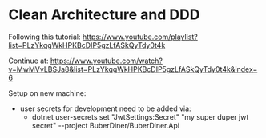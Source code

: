 # Clean Architecture and DDD

Following this tutorial: https://www.youtube.com/playlist?list=PLzYkqgWkHPKBcDIP5gzLfASkQyTdy0t4k

Continue at: https://www.youtube.com/watch?v=MwMVvLBSJa8&list=PLzYkqgWkHPKBcDIP5gzLfASkQyTdy0t4k&index=6

Setup on new machine:
- user secrets for development need to be added via:
  - dotnet user-secrets set "JwtSettings:Secret" "my super duper jwt secret" --project BuberDiner/BuberDiner.Api